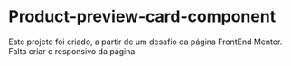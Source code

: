 # Product-preview-card-component
Este projeto foi criado, a partir de um desafio da página FrontEnd Mentor. 
Falta criar o responsivo da página.
